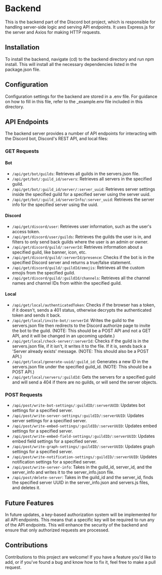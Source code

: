 # Backend
This is the backend part of the Discord bot project, which is responsible for handling server-side logic and serving API endpoints. It uses Express.js for the server and Axios for making HTTP requests.

## Installation
To install the backend, navigate (cd) to the backend directory and run npm install. This will install all the necessary dependencies listed in the package.json file.

## Configuration
Configuration settings for the backend are stored in a .env file. For guidance on how to fill in this file, refer to the _example.env file included in this directory.

## API Endpoints
The backend server provides a number of API endpoints for interacting with the Discord bot, Discord's REST API, and local files:

### GET Requests
#### Bot
* `/api/get/bot/guilds`: Retrieves all guilds in the servers.json file.
* `/api/get/bot/:guild_id/servers`: Retrieves all servers in the specified guild.
* `/api/get/bot/:guild_id/server/:server_uuid`: Retrieves server settings inside the specified guild for a specified server using the server uuid.
* `/api/get/bot/:guild_id/serverInfo/:server_uuid`: Retrieves the server info for the specified server using the uuid.
#### Discord
* `/api/get/discord/user`: Retrieves user information, such as the user's access token.
* `/api/get/discord/user/guilds`: Retrieves the guilds the user is in, and filters to only send back guilds where the user is an admin or owner.
* `/api/get/discord/guild/:serverId`: Retrieves information about a specified guild, like banner, icon, etc.
* `/api/get/discord/guild/:serverId/presence`: Checks if the bot is in the specified Discord server and returns a true/false statement.
* `/api/get/discord/guild/:guildId/emojis`: Retrieves all the custom emojis from the specified guild.
* `/api/get/discord/guild/:guildId/channels`: Retrieves all the channel names and channel IDs from within the specified guild.
#### Local
* `/api/get/local/authenticatedToken`: Checks if the browser has a token, if it doesn't, sends a 401 status, otherwise decrypts the authenticated token and sends it back.
* `/api/get/local/invite-bot/:serverId`: Writes the guild to the servers.json file then redirects to the Discord authorize page to invite the bot to the guild. (NOTE: This should be a POST API and not a GET API, and it will be changed in an upcoming update.)
* `/api/get/local/check-server/:serverId`: Checks if the guild is in the servers.json file, if it isn't, it writes it to the file. If it is, sends back a 'Server already exists' message. (NOTE: This should also be a POST API.)
* `/api/get/local/generate-uuid/:guild_id`: Generates a new ID in the servers.json file under the specified guild_id. (NOTE: This should be a POST API.)
* `/api/get/local/servers/:guildId`: Gets the servers for a specified guild and will send a 404 if there are no guilds, or will send the server objects.
### POST Requests
* `/api/post/write-bot-settings/:guildID/:serverUUID`: Updates bot settings for a specified server.
* `/api/post/write-server-settings/:guildID/:serverUUID`: Updates server settings for a specified server.
* `/api/post/write-embed-settings/:guildID/:serverUUID`: Updates embed settings for a specified server.
* `/api/post/write-embed-field-settings/:guildID/:serverUUID`: Updates embed field settings for a specified server.
* `/api/post/write-graph-settings/:guildID/:serverUUID`: Updates graph settings for a specified server.
* `/api/post/write-notification-settings/:guildID/:serverUUID`: Updates notification settings for a specified server.
* `/api/post/write-server-info`: Takes in the guild_id, server_id, and the server_info and writes it to the server_info.json file.
* `/api/post/delete-server`: Takes in the guild_id and the server_id, finds the specified server UUID in the server_info.json and servers.js files, and deletes it.
## Future Features
In future updates, a key-based authorization system will be implemented for all API endpoints. This means that a specific key will be required to run any of the API endpoints. This will enhance the security of the backend and ensure that only authorized requests are processed.
## Contributions
Contributions to this project are welcome! If you have a feature you'd like to add, or if you've found a bug and know how to fix it, feel free to make a pull request.
